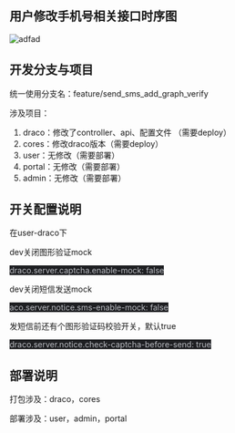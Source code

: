 ## 用户修改手机号相关接口时序图
![adfad](https://cdn.nlark.com/yuque/__puml/ef1721335ae7f83f7214f9d4f50cc1c2.svg)

## 开发分支与项目
统一使用分支名：feature/send_sms_add_graph_verify

涉及项目：

1. draco：修改了controller、api、配置文件 （需要deploy）
2. cores：修改draco版本（需要deploy）
3. user：无修改（需要部署）
4. portal：无修改（需要部署）
5. admin：无修改（需要部署）

## 开关配置说明
在user-draco下

dev关闭图形验证mock

<font style="color:#bcbec4;background-color:#1e1f22;">draco.server.captcha.enable-mock: false</font>

dev关闭短信发送mock

<font style="color:#bcbec4;background-color:#1e1f22;">aco.server.notice.sms-enable-mock: false</font>

发短信前还有个图形验证码校验开关，默认true

<font style="color:#bcbec4;background-color:#1e1f22;">draco.server.notice.check-captcha-before-send: true</font>

## 部署说明
打包涉及：draco，cores

部署涉及：user，admin，portal


